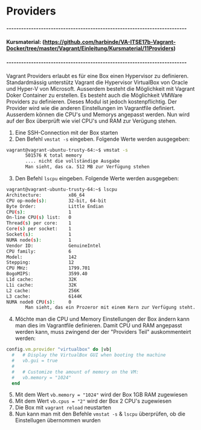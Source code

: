# Providers

#### -------------------------------------------------------------------------
#### Kursmaterial: (https://github.com/harbinde/VA-ITSE17b-Vagrant-Docker/tree/master/Vagrant/Einleitung/Kursmaterial/11Providers)
#### -------------------------------------------------------------------------

Vagrant Providers erlaubt es für eine Box einen Hypervisor zu definieren. Standardmässig unterstütz Vagrant die Hypervisor VirtualBox von Oracle und Hyper-V von Microsoft. Ausserdem besteht die Möglichkeit mit Vagrant Doker Container zu erstellen. Es besteht auch die Möglichkeit VMWare Providers zu definieren. Dieses Modul ist jedoch kostenpflichtig. Der Provider wird wie die anderen Einstellungen im Vagrantfile definiert. Ausserdem können die CPU's und Memorys angepasst werden. Nun wird auf der Box überprüft wie viel CPU's und RAM zur Verügung stehen.
 
1) Eine SSH-Connection mit der Box starten
2) Den Befehl `vmstat -s` eingeben. Folgende Werte werden ausgegeben:
```bash
vagrant@vagrant-ubuntu-trusty-64:~$ vmstat -s
       501576 K total memory
       .... nicht die vollständige Ausgabe
       Man sieht, das ca. 512 MB zur Verfügung stehen
```
3) Den Befehl `lscpu` eingeben. Folgende Werte werden ausgegeben:
```bash
vagrant@vagrant-ubuntu-trusty-64:~$ lscpu
Architecture:          x86_64
CPU op-mode(s):        32-bit, 64-bit
Byte Order:            Little Endian
CPU(s):                1
On-line CPU(s) list:   0
Thread(s) per core:    1
Core(s) per socket:    1
Socket(s):             1
NUMA node(s):          1
Vendor ID:             GenuineIntel
CPU family:            6
Model:                 142
Stepping:              12
CPU MHz:               1799.701
BogoMIPS:              3599.40
L1d cache:             32K
L1i cache:             32K
L2 cache:              256K
L3 cache:              6144K
NUMA node0 CPU(s):     0
       Man sieht, das ein Prozeror mit einem Kern zur Verfügung steht.
```
4) Möchte man die CPU und Memory Einstellungen der Box ändern kann man dies im Vagrantfile definieren. Damit CPU und RAM angepasst werden kann, muss zwingend der der "Providers Teil" auskommenteirt werden:
```ruby
config.vm.provider "virtualbox" do |vb|
  #   # Display the VirtualBox GUI when booting the machine
  #   vb.gui = true
  #
  #   # Customize the amount of memory on the VM:
  #   vb.memory = "1024"
  end

```
5) Mit dem Wert `vb.memory = "1024"` wird der Box 1GB RAM zugewiesen
6) Mit dem Wert `vb.cpus = "2"` wird der Box 2 CPU's zugewiesen
7) Die Box mit `vagrant reload` neustarten
8) Nun kann man mit den Befehle `vmstat -s` & `lscpu` überprüfen, ob die Einstellugen übernommen wurden
   
